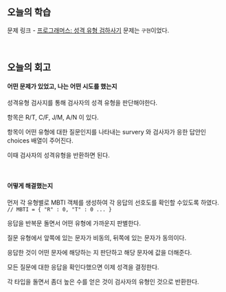 ## 오늘의 학습
문제 링크 - [프로그래머스: 성격 유형 검하사기](https://school.programmers.co.kr/learn/courses/30/lessons/118666)
문제는 `구현`이었다.

<br />

## 오늘의 회고
#### 어떤 문제가 있었고, 나는 어떤 시도를 했는지
성격유형 검사지를 통해 검사자의 성격 유형을 판단해야한다.

항목은 R/T, C/F, J/M, A/N 이 있다.

항목이 어떤 유형에 대한 질문인지를 나타내는 survery 와 검사자가 응한 답안인 choices 배열이 주어진다.

이때 검사자의 성격유형을 반환하면 된다.


<br />

#### 어떻게 해결했는지
먼저 각 유형별로 MBTI 객체를 생성하여 각 응답의 선호도를 확인할 수있도록 하였다. `// MBTI = { "R" : 0, "T" : 0 ... }`

응답을 반복문 돌면서 어떤 유형에 가까운지 판별한다.

질문 유형에서 앞쪽에 있는 문자가 비동의, 뒤쪽에 있는 문자가 동의이다.

응답한 것이 어떤 문자에 해당하는 지 판단하고 해당 문자에 값을 더해준다.

모든 질문에 대한 응답을 확인다했으면 이제 성격을 결정한다.

각 타입을 돌면서 좀더 높은 수를 얻은 것이 검사자의 유형인 것으로 반환한다.
